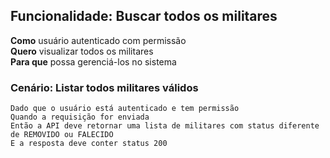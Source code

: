 ## Funcionalidade: Buscar todos os militares

**Como** usuário autenticado com permissão  
**Quero** visualizar todos os militares  
**Para que** possa gerenciá-los no sistema

### Cenário: Listar todos militares válidos

```gherkin
Dado que o usuário está autenticado e tem permissão
Quando a requisição for enviada
Então a API deve retornar uma lista de militares com status diferente de REMOVIDO ou FALECIDO
E a resposta deve conter status 200
```
